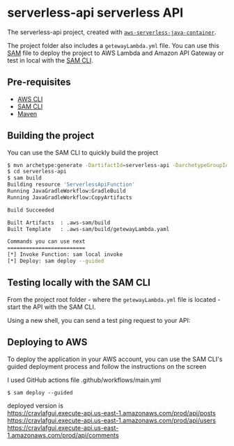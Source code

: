 # serverless-api serverless API
The serverless-api project, created with [`aws-serverless-java-container`](https://github.com/aws/serverless-java-container).

The project folder also includes a `getewayLambda.yml` file. You can use this [SAM](https://github.com/awslabs/serverless-application-model) file to deploy the project to AWS Lambda and Amazon API Gateway or test in local with the [SAM CLI](https://github.com/awslabs/aws-sam-cli). 

## Pre-requisites
* [AWS CLI](https://aws.amazon.com/cli/)
* [SAM CLI](https://github.com/awslabs/aws-sam-cli)
* [Maven](https://maven.apache.org/)

## Building the project
You can use the SAM CLI to quickly build the project
```bash
$ mvn archetype:generate -DartifactId=serverless-api -DarchetypeGroupId=com.amazonaws.serverless.archetypes -DarchetypeArtifactId=aws-serverless-jersey-archetype -DarchetypeVersion=2.1.2 -DgroupId=kz.talgat -Dversion=1.0-SNAPSHOT -Dinteractive=false
$ cd serverless-api
$ sam build
Building resource 'ServerlessApiFunction'
Running JavaGradleWorkflow:GradleBuild
Running JavaGradleWorkflow:CopyArtifacts

Build Succeeded

Built Artifacts  : .aws-sam/build
Built Template   : .aws-sam/build/getewayLambda.yaml

Commands you can use next
=========================
[*] Invoke Function: sam local invoke
[*] Deploy: sam deploy --guided
```

## Testing locally with the SAM CLI

From the project root folder - where the `getewayLambda.yml` file is located - start the API with the SAM CLI.

Using a new shell, you can send a test ping request to your API:

## Deploying to AWS
To deploy the application in your AWS account, you can use the SAM CLI's guided deployment process and follow the instructions on the screen

I used GitHub actions file .github/workflows/main.yml 
```
$ sam deploy --guided
```

deployed version is <br/>
<a href="https://cravlafgui.execute-api.us-east-1.amazonaws.com/prod/api/posts">https://cravlafgui.execute-api.us-east-1.amazonaws.com/prod/api/posts</a> <br/>
<a href="https://cravlafgui.execute-api.us-east-1.amazonaws.com/prod/api/users">https://cravlafgui.execute-api.us-east-1.amazonaws.com/prod/api/users</a> <br/>
<a href="https://cravlafgui.execute-api.us-east-1.amazonaws.com/prod/api/comments">https://cravlafgui.execute-api.us-east-1.amazonaws.com/prod/api/comments</a> <br/>
